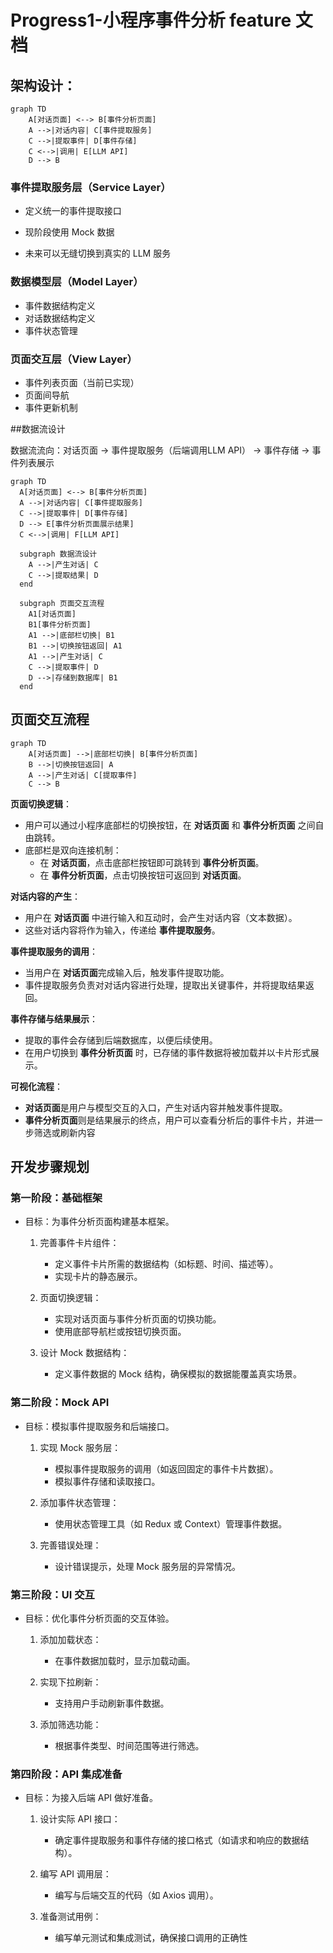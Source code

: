 # Progress1-小程序事件分析 feature 文档

## 架构设计：

```mermaid
graph TD
    A[对话页面] <--> B[事件分析页面]
    A -->|对话内容| C[事件提取服务]
    C -->|提取事件| D[事件存储]
    C <-->|调用| E[LLM API]
    D --> B
```

### 事件提取服务层（Service Layer）

- 定义统一的事件提取接口

- 现阶段使用 Mock 数据

- 未来可以无缝切换到真实的 LLM 服务

### 数据模型层（Model Layer）

- 事件数据结构定义
- 对话数据结构定义
- 事件状态管理
### 页面交互层（View Layer）
- 事件列表页面（当前已实现）
- 页面间导航
- 事件更新机制




##数据流设计

数据流流向：对话页面 -> 事件提取服务（后端调用LLM API） -> 事件存储 -> 事件列表展示

```mermaid
graph TD
  A[对话页面] <--> B[事件分析页面]
  A -->|对话内容| C[事件提取服务]
  C -->|提取事件| D[事件存储]
  D --> E[事件分析页面展示结果]
  C <-->|调用| F[LLM API]

  subgraph 数据流设计
    A -->|产生对话| C
    C -->|提取结果| D
  end

  subgraph 页面交互流程
    A1[对话页面]
    B1[事件分析页面]
    A1 -->|底部栏切换| B1
    B1 -->|切换按钮返回| A1
    A1 -->|产生对话| C
    C -->|提取事件| D
    D -->|存储到数据库| B1
  end
```


## 页面交互流程
```mermaid
graph TD
    A[对话页面] -->|底部栏切换| B[事件分析页面]
    B -->|切换按钮返回| A
    A -->|产生对话| C[提取事件]
    C --> B
```

**页面切换逻辑**：

- 用户可以通过小程序底部栏的切换按钮，在 **对话页面** 和 **事件分析页面** 之间自由跳转。
- 底部栏是双向连接机制：
  - 在 **对话页面**，点击底部栏按钮即可跳转到 **事件分析页面**。
  - 在 **事件分析页面**，点击切换按钮可返回到 **对话页面**。

**对话内容的产生**：

- 用户在 **对话页面** 中进行输入和互动时，会产生对话内容（文本数据）。
- 这些对话内容将作为输入，传递给 **事件提取服务**。

**事件提取服务的调用**：

- 当用户在 **对话页面**完成输入后，触发事件提取功能。
- 事件提取服务负责对对话内容进行处理，提取出关键事件，并将提取结果返回。

**事件存储与结果展示**：

- 提取的事件会存储到后端数据库，以便后续使用。
- 在用户切换到 **事件分析页面** 时，已存储的事件数据将被加载并以卡片形式展示。

**可视化流程**：

- **对话页面**是用户与模型交互的入口，产生对话内容并触发事件提取。
- **事件分析页面**则是结果展示的终点，用户可以查看分析后的事件卡片，并进一步筛选或刷新内容

## 开发步骤规划

### **第一阶段：基础框架**

- 目标：为事件分析页面构建基本框架。

  1. 完善事件卡片组件：

     - 定义事件卡片所需的数据结构（如标题、时间、描述等）。
     - 实现卡片的静态展示。
     
  2. 页面切换逻辑：

     - 实现对话页面与事件分析页面的切换功能。
     - 使用底部导航栏或按钮切换页面。
     
  3. 设计 Mock 数据结构：
  
     - 定义事件数据的 Mock 结构，确保模拟的数据能覆盖真实场景。

### **第二阶段：Mock API**

- 目标：模拟事件提取服务和后端接口。

  1. 实现 Mock 服务层：

     - 模拟事件提取服务的调用（如返回固定的事件卡片数据）。
     - 模拟事件存储和读取接口。
     
  2. 添加事件状态管理：

     - 使用状态管理工具（如 Redux 或 Context）管理事件数据。

  3. 完善错误处理：

     - 设计错误提示，处理 Mock 服务层的异常情况。

### **第三阶段：UI 交互**

- 目标：优化事件分析页面的交互体验。

  1. 添加加载状态：

     - 在事件数据加载时，显示加载动画。

  2. 实现下拉刷新：

     - 支持用户手动刷新事件数据。

  3. 添加筛选功能：

     - 根据事件类型、时间范围等进行筛选。

### **第四阶段：API 集成准备**

- 目标：为接入后端 API 做好准备。

  1. 设计实际 API 接口：

     - 确定事件提取服务和事件存储的接口格式（如请求和响应的数据结构）。

  2. 编写 API 调用层：

     - 编写与后端交互的代码（如 Axios 调用）。

  3. 准备测试用例：

     - 编写单元测试和集成测试，确保接口调用的正确性
